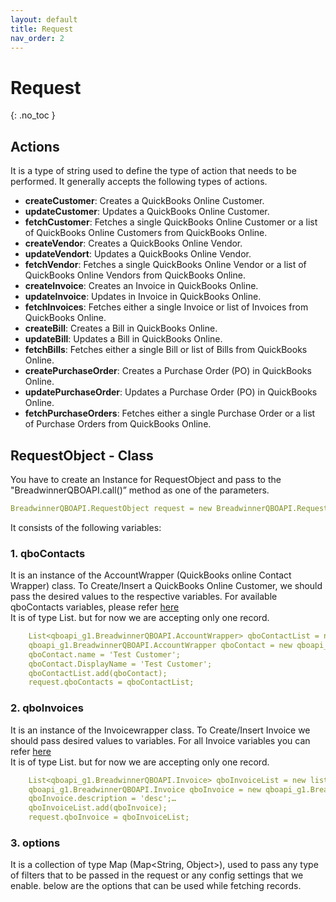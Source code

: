 ```yaml
---
layout: default
title: Request
nav_order: 2
---
```


# Request
{: .no_toc }


## Actions
It is a type of string used to define the type of action that needs to be performed. It generally accepts the following types of actions.

<ul>

<li><b>createCustomer</b>: Creates a QuickBooks Online Customer.</li>
<li><b>updateCustomer</b>: Updates a QuickBooks Online Customer.</li>
<li><b>fetchCustomer</b>: Fetches a single QuickBooks Online Customer or a list of QuickBooks Online Customers from QuickBooks Online.</li>
<li><b>createVendor</b>: Creates a QuickBooks Online Vendor.</li>
<li><b>updateVendort</b>: Updates a QuickBooks Online Vendor.</li>
<li><b>fetchVendor</b>: Fetches a single QuickBooks Online Vendor or a list of QuickBooks Online Vendors from QuickBooks Online.</li>
<li><b>createInvoice</b>: Creates an Invoice in QuickBooks Online.</li>
<li><b>updateInvoice</b>: Updates in Invoice in QuickBooks Online.</li>
<li><b>fetchInvoices</b>: Fetches either a single Invoice or list of Invoices from QuickBooks Online.</li>
<li><b>createBill</b>: Creates a Bill in QuickBooks Online.</li>
<li><b>updateBill</b>: Updates a Bill in QuickBooks Online.</li>
<li><b>fetchBills</b>: Fetches either a single Bill or list of Bills from QuickBooks Online.</li>
<li><b>createPurchaseOrder</b>: Creates a Purchase Order (PO) in QuickBooks Online.</li>
<li><b>updatePurchaseOrder</b>: Updates a Purchase Order (PO) in QuickBooks Online.</li>
<li><b>fetchPurchaseOrders</b>: Fetches either a single Purchase Order or a list of Purchase Orders from QuickBooks Online.</li>

</ul>

## RequestObject - Class
You have to create an Instance for RequestObject and pass to the "BreadwinnerQBOAPI.call()” method as one of the parameters. <br/>
```yaml
BreadwinnerQBOAPI.RequestObject request = new BreadwinnerQBOAPI.RequestObject(); 
```

It consists of the following variables:

### 1. qboContacts
It is an instance of the AccountWrapper (QuickBooks online Contact Wrapper) class. To Create/Insert a QuickBooks Online Customer, we should pass the desired values to the respective variables. For available qboContacts variables, please refer [here](https://developer.intuit.com/app/developer/qbo/docs/api/accounting/all-entities/account#create-an-account) <br/>
It is of type List. but for now we are accepting only one record.

```yaml
    List<qboapi_g1.BreadwinnerQBOAPI.AccountWrapper> qboContactList = new list<qboapi_g1.BreadwinnerQBOAPI.AccountWrapper>();
    qboapi_g1.BreadwinnerQBOAPI.AccountWrapper qboContact = new qboapi_g1.BreadwinnerQBOAPI.AccountWrapper();
    qboContact.name = 'Test Customer';
    qboContact.DisplayName = 'Test Customer';
    qboContactList.add(qboContact);
    request.qboContacts = qboContactList;
```

### 2. qboInvoices
It is an instance of the Invoicewrapper class. To Create/Insert Invoice we should pass desired values to variables. For all Invoice variables you can refer [here](https://developer.intuit.com/app/developer/qbo/docs/api/accounting/all-entities/invoice#create-an-invoice) <br/>
It is of type List. but for now we are accepting only one record.

```yaml
    List<qboapi_g1.BreadwinnerQBOAPI.Invoice> qboInvoiceList = new list<qboapi_g1.BreadwinnerQBOAPI.Invoice>();
    qboapi_g1.BreadwinnerQBOAPI.Invoice qboInvoice = new qboapi_g1.BreadwinnerQBOAPI.Invoice();
    qboInvoice.description = 'desc';… 
    qboInvoiceList.add(qboInvoice);
    request.qboInvoice = qboInvoiceList;
```

### 3. options 
It is a collection of type Map (Map<String, Object>), used to pass any type of filters that to be passed in the request or any config settings that we enable.
below are the options that can be used while fetching records. <br/>
    
